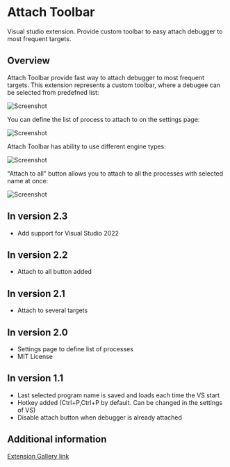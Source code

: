 # Attach Toolbar
Visual studio extension. Provide custom toolbar to easy attach debugger to most frequent targets.

## Overview

Attach Toolbar provide fast way to attach debugger to most frequent targets. This extension represents a custom toolbar, where a debugee can be selected from predefned list:

![Screenshot](https://fareloz.gallerycdn.vsassets.io/extensions/fareloz/attachtoolbar/2.2/1510410307285/140871/1/2.png)

You can define the list of process to attach to on the settings page:

![Screenshot](https://fareloz.gallerycdn.vsassets.io/extensions/fareloz/attachtoolbar/2.2/1510410307285/239797/1/2016-12-24_10-56-51.png)

Attach Toolbar has ability to use different engine types:

![Screenshot](https://fareloz.gallerycdn.vsassets.io/extensions/fareloz/attachtoolbar/2.2/1510410307285/140872/1/2.png)

"Attach to all" button allows you to attach to all the processes with selected name at once:

![Screenshot](https://fareloz.gallerycdn.vsassets.io/extensions/fareloz/attachtoolbar/2.2/1510410307285/286944/1/Snipaste_2017-11-11_16-22-21.png)

## In version 2.3

- Add support for Visual Studio 2022

## In version 2.2

- Attach to all button added

## In version 2.1

- Attach to several targets

## In version 2.0

- Settings page to define list of processes
- MIT License

## In version 1.1

- Last selected program name is saved and loads each time the VS start
- Hotkey added (Ctrl+P,Ctrl+P by default. Can be changed in the settings of VS)
- Disable attach button when debugger is already attached

## Additional information

[Extension Gallery link](https://marketplace.visualstudio.com/items?itemName=evan-kinney.AttachToolbar2022)
